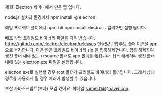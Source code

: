 제1회 Electron 세미나에서 만든 앱 입니다.

node.js 설치되 환경에서
npm install -g electron

해당 프로젝트 폴더에서
npm init
npm install
electron .
입력하면 실행 됩니다.

배포 방법
프리빌드 바이너리 파일을 다운 받습니다.
https://github.com/electron/electron/releases
만들었던 앱 루트 폴더 이름을 app으로 변경합니다.
다운 받은 프리빌드 바이너리.zip 을 압축해제합니다.
압축 해제하여 생긴 폴더 내에 있는 resource 폴더로 app 폴더를 옳깁니다.
압축 해제하여 생긴 폴더 내에 있는 electron.exe 파일을 실행합니다.

electron.exe로 실행할 경우 root 폴더가 프리빌드 바이너리 폴더입니다.  그래서 상대경로를 사용하게 될 경우 에러가 발생할 수 있습니다.


부산 자바스크립트(부자) 모임 있어요.
이메일 sumel014@naver.con

